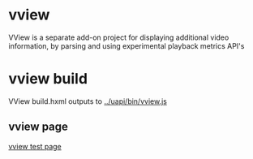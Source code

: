 # vview

VView is a separate add-on project for displaying additional video information, by parsing and using experimental playback metrics API's

# vview build

VView build.hxml outputs to [../uapi/bin/vview.js](../uapi/bin/vview.js)

## vview page
[vview test page](../uapi/bin/vview.html)
